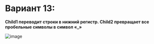 # Вариант 13:

**Child1 переводит строки в нижний регистр. Child2 превращает все пробельные
символы в символ «_»**

![image](https://user-images.githubusercontent.com/87654656/190494441-1ba5df58-2e2e-4b8b-953d-4376ed64a475.png)

